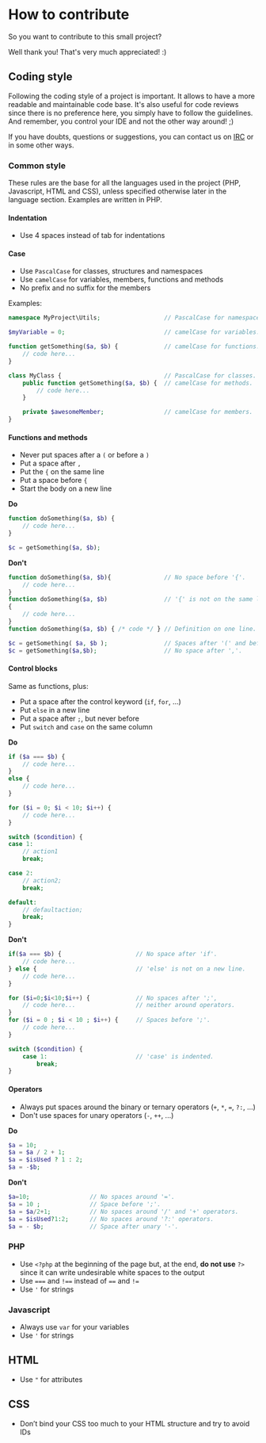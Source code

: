 # How to contribute

So you want to contribute to this small project?

Well thank you! That's very much appreciated! :)

## Coding style

Following the coding style of a project is important. It allows to have a
more readable and maintainable code base. It's also useful for code reviews
since there is no preference here, you simply have to follow the guidelines.
And remember, you control your IDE and not the other way around! ;)

If you have doubts, questions or suggestions, you can contact us on
[IRC](http://webchat.freenode.net/?channels=mesamatrix) or in some other
ways.

### Common style

These rules are the base for all the languages used in the project (PHP,
Javascript, HTML and CSS), unless specified otherwise later in the language
section. Examples are written in PHP.

#### Indentation

- Use 4 spaces instead of tab for indentations

#### Case

- Use `PascalCase` for classes, structures and namespaces
- Use `camelCase` for variables, members, functions and methods
- No prefix and no suffix for the members

Examples:

```php
namespace MyProject\Utils;                  // PascalCase for namespaces.

$myVariable = 0;                            // camelCase for variables.

function getSomething($a, $b) {             // camelCase for functions.
    // code here...
}

class MyClass {                             // PascalCase for classes.
    public function getSomething($a, $b) {  // camelCase for methods.
        // code here...
    }

    private $awesomeMember;                 // camelCase for members.
}
```

#### Functions and methods

- Never put spaces after a `(` or before a `)`
- Put a space after `,`
- Put the `{` on the same line
- Put a space before `{`
- Start the body on a new line

**Do**

```php
function doSomething($a, $b) {
    // code here...
}

$c = getSomething($a, $b);
```

**Don't**

```php
function doSomething($a, $b){               // No space before '{'.
    // code here...
}
function doSomething($a, $b)                // '{' is not on the same line.
{
    // code here...
}
function doSomething($a, $b) { /* code */ } // Definition on one line.

$c = getSomething( $a, $b );                // Spaces after '(' and before ')'.
$c = getSomething($a,$b);                   // No space after ','.
```

#### Control blocks

Same as functions, plus:

- Put a space after the control keyword (`if`, `for`, ...)
- Put `else` in a new line
- Put a space after `;`, but never before
- Put `switch` and `case` on the same column

**Do**

```php
if ($a === $b) {
    // code here...
}
else {
    // code here...
}

for ($i = 0; $i < 10; $i++) {
    // code here...
}

switch ($condition) {
case 1:
    // action1
    break;

case 2:
    // action2;
    break;

default:
    // defaultaction;
    break;
}
```

**Don't**

```php
if($a === $b) {                     // No space after 'if'.
    // code here...
} else {                            // 'else' is not on a new line.
    // code here...
}

for ($i=0;$i<10;$i++) {             // No spaces after ';',
    // code here...                 // neither around operators.
}
for ($i = 0 ; $i < 10 ; $i++) {     // Spaces before ';'.
    // code here...
}

switch ($condition) {
    case 1:                         // 'case' is indented.
        break;
}
```

#### Operators

- Always put spaces around the binary or ternary operators (`+`, `*`, `=`,
  `?:`, ...)
- Don't use spaces for unary operators (`-`, `++`, ...)

**Do**

```php
$a = 10;
$a = $a / 2 + 1;
$a = $isUsed ? 1 : 2;
$a = -$b;
```

**Don't**


```php
$a=10;                 // No spaces around '='.
$a = 10 ;              // Space before ';'.
$a = $a/2+1;           // No spaces around '/' and '+' operators.
$a = $isUsed?1:2;      // No spaces around '?:' operators.
$a = - $b;             // Space after unary '-'.
```

### PHP

- Use `<?php` at the beginning of the page but, at the end, **do not use**
  `?>` since it can write undesirable white spaces to the output
- Use `===` and `!==` instead of `==` and `!=`
- Use `'` for strings

### Javascript

- Always use `var` for your variables
- Use `'` for strings

## HTML

- Use `"` for attributes

## CSS

- Don’t bind your CSS too much to your HTML structure and try to avoid IDs
